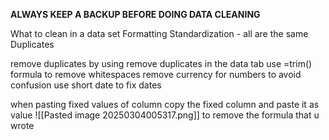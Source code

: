 **ALWAYS KEEP A BACKUP BEFORE DOING DATA CLEANING**

What to clean in a data set
Formatting
Standardization - all are the same
Duplicates


remove duplicates by using remove duplicates in the data tab
use =trim() formula to remove whitespaces
remove currency for numbers to avoid confusion
use short date to fix dates 

when pasting fixed values of column
copy the fixed column and paste it as value
![[Pasted image 20250304005317.png]]
to remove the formula that u wrote

